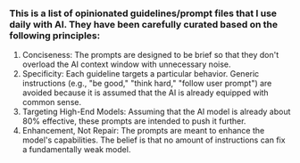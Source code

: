 ### This is a list of opinionated guidelines/prompt files that I use daily with AI. They have been carefully curated based on the following principles:

1.	Conciseness: The prompts are designed to be brief so that they don't overload the AI context window with unnecessary noise. 	
2.	Specificity: Each guideline targets a particular behavior. Generic instructions (e.g., "be good," "think hard," "follow user prompt") are avoided because it is assumed that the AI is already equipped with common sense.
3.	Targeting High-End Models: Assuming that the AI model is already about 80% effective, these prompts are intended to push it further.
4.	Enhancement, Not Repair: The prompts are meant to enhance the model's capabilities. The belief is that no amount of instructions can fix a fundamentally weak model.
